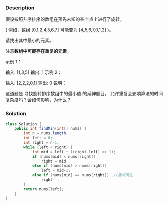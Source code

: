 ### Description
假设按照升序排序的数组在预先未知的某个点上进行了旋转。

( 例如，数组 [0,1,2,4,5,6,7] 可能变为 [4,5,6,7,0,1,2] )。

请找出其中最小的元素。

注意**数组中可能存在重复的元素**。

示例 1：

输入: [1,3,5]
输出: 1
示例 2：

输入: [2,2,2,0,1]
输出: 0
说明：

这道题是 寻找旋转排序数组中的最小值 的延伸题目。
允许重复会影响算法的时间复杂度吗？会如何影响，为什么？


### Solution
```java
class Solution {
    public int findMin(int[] nums) {
        int n = nums.length;
        int left = 0;
        int right = n-1;
        while (left < right) {
            int mid = left + ((right-left) >> 1);
            if (nums[mid] < nums[right])
                right = mid;
            else if (nums[mid] > nums[right])
                left = mid+1;
            else if (nums[mid] == nums[right])	//要点所在
                right--;
        }
        return nums[left];
    }
}
```